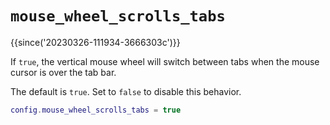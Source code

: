 # `mouse_wheel_scrolls_tabs`

{{since('20230326-111934-3666303c')}}

If `true`, the vertical mouse wheel will switch between tabs when the mouse 
cursor is over the tab bar. 

The default is `true`. Set to `false` to disable this behavior.

```lua
config.mouse_wheel_scrolls_tabs = true
```
